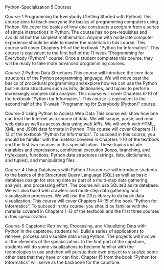 Python-Specialization
5 Courses

Course-1 
Programming for Everybody (Getting Started with Python)
This course aims to teach everyone the basics of programming computers using Python. We cover the basics of how one constructs a program from a series of simple instructions in Python.  The course has no pre-requisites and avoids all but the simplest mathematics. Anyone with moderate computer experience should be able to master the materials in this course. This course will cover Chapters 1-5 of the textbook “Python for Informatics”.   This course is equivalent to the first half of the 11-week "Programming for Everybody (Python)" course.  Once a student completes this course, they will be ready to take more advanced programming courses.

Course-2
Python Data Structures
This course will introduce the core data structures of the Python programming language. We will move past the basics of procedural programming and explore how we can use the Python built-in data structures such as lists, dictionaries, and tuples to perform increasingly complex data analysis. This course will cover Chapters 6-10 of the textbook “Python for Informatics”.  This course is equivalent to the second half of the 11-week "Programming for Everybody (Python)" course.

Course-3
Using Python to Access Web Data
This course will show how one can treat the Internet as a source of data.  We will scrape, parse, and read web data as well as access data using web APIs.  We will work with HTML, XML, and JSON data formats in Python.  This course will cover Chapters 11-13 of the textbook “Python for Informatics”. To succeed in this course, you should be familiar with the material covered in Chapters 1-10 of the textbook and the first two courses in this specialization.  These topics include variables and expressions, conditional execution (loops, branching, and try/except), functions, Python data structures (strings, lists, dictionaries, and tuples), and manipulating files.

Course-4
Using Databases with Python
This course will introduce students to the basics of the Structured Query Language (SQL) as well as basic database design for storing data as part of a multi-step data gathering, analysis, and processing effort.  The course will use SQLite3 as its database.  We will also build web crawlers and multi-step data gathering and visualization processes.  We will use the D3.js library to do basic data visualization.  This course will cover Chapters 14-15 of the book “Python for Informatics”. To succeed in this course, you should be familiar with the material covered in Chapters 1-13 of the textbook and the first three courses in this specialization.

Course-5
Capstone: Retrieving, Processing, and Visualizing Data with Python
In the capstone, students will build a series of applications to retrieve, process and visualize data using Python.   The projects will involve all the elements of the specialization.  In the first part of the capstone, students will do some visualizations to become familiar with the technologies in use and then will pursue their own project to visualize some other data that they have or can find.   Chapter 15 from the book “Python for Informatics” will serve as the backbone for the capstone.
